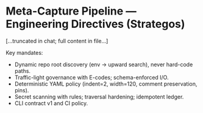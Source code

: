 # Meta-Capture Pipeline — Engineering Directives (Strategos)
[...truncated in chat; full content in file...]

Key mandates:
- Dynamic repo root discovery (env → upward search), never hard-code paths.
- Traffic-light governance with E-codes; schema-enforced I/O.
- Deterministic YAML policy (indent=2, width=120, comment preservation, pins).
- Secret scanning with rules; traversal hardening; idempotent ledger.
- CLI contract v1 and CI policy.

